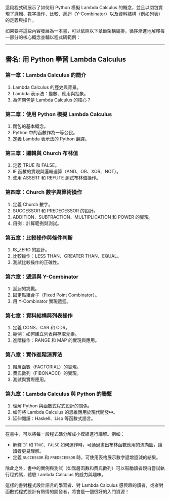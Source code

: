 這段程式碼展示了如何用 Python 模擬 Lambda Calculus 的概念，並且以閉包實現了邏輯、數字操作、比較、遞迴（Y-Combinator）以及資料結構（例如列表）的定義與操作。

如果要將這些內容發展為一本書，可以依照以下章節架構編排，循序漸進地解釋每一部分的核心概念並輔以程式碼範例：

---

## 書名: **用 Python 學習 Lambda Calculus**

### **第一章：Lambda Calculus 的簡介**
1. Lambda Calculus 的歷史與背景。
2. Lambda 表示法：變數、應用與抽象。
3. 為何閉包是 Lambda Calculus 的核心？

### **第二章：使用 Python 模擬 Lambda Calculus**
1. 閉包的基本概念。
2. Python 中的函數作為一等公民。
3. 定義 Lambda 表示法的 Python 翻譯。

### **第三章：邏輯與 Church 布林值**
1. 定義 TRUE 和 FALSE。
2. IF 函數的實現與邏輯運算（AND、OR、XOR、NOT）。
3. 使用 ASSERT 和 REFUTE 測試布林值操作。

### **第四章：Church 數字與算術操作**
1. 定義 Church 數字。
2. SUCCESSOR 和 PREDECESSOR 的設計。
3. ADDITION、SUBTRACTION、MULTIPLICATION 和 POWER 的實現。
4. 用例：計算範例與測試。

### **第五章：比較操作與條件判斷**
1. IS_ZERO 的設計。
2. 比較操作：LESS THAN、GREATER THAN、EQUAL。
3. 測試比較操作的正確性。

### **第六章：遞迴與 Y-Combinator**
1. 遞迴的挑戰。
2. 固定點組合子（Fixed Point Combinator）。
3. 用 Y-Combinator 實現遞迴。

### **第七章：資料結構與列表操作**
1. 定義 CONS、CAR 和 CDR。
2. 範例：如何建立列表與存取元素。
3. 進階操作：RANGE 和 MAP 的實現與應用。

### **第八章：實作進階演算法**
1. 階層函數（FACTORIAL）的實現。
2. 費氏數列（FIBONACCI）的實現。
3. 測試與實際應用。

### **第九章：Lambda Calculus 與 Python 的聯繫**
1. 理解 Python 與函數式程式設計的關係。
2. 如何將 Lambda Calculus 的思維應用於現代開發中。
3. 延伸閱讀：Haskell、Lisp 等函數式語言。

---

在書中，可以將每一段程式碼分解成小模組進行講解。例如：  
- 解釋 `IF` 和 `TRUE`、`FALSE` 如何運作時，可通過畫出布林函數應用的流向圖，讓讀者更易理解。  
- 定義 `SUCCESSOR` 和 `PREDECESSOR` 時，可使用表格展示數字遞增遞減的結果。

除此之外，書中的實例與測試（如階層函數和費氏數列）可以鼓勵讀者親自嘗試執行程式碼，體驗 Lambda Calculus 的威力與趣味。

這樣的書對程式設計語言的學習者、對 Lambda Calculus 感興趣的讀者，或者對函數式程式設計有熱情的開發者，將會是一個很好的入門資源！